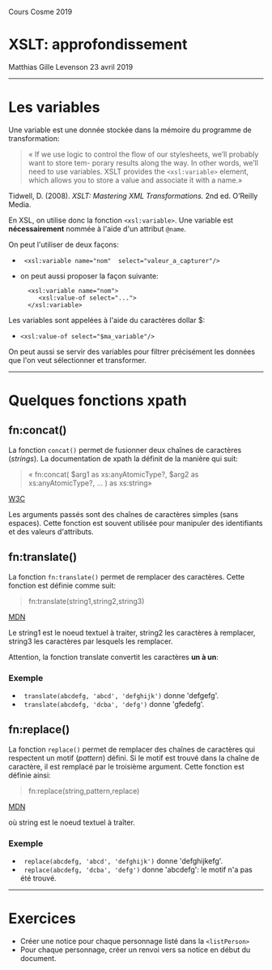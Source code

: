 ﻿Cours Cosme 2019

# XSLT: approfondissement

Matthias Gille Levenson
23 avril 2019

---

# Les variables

Une variable est une donnée stockée dans la mémoire du programme de transformation: 

>« If we use logic to control the flow of our stylesheets, we’ll probably want to store tem-
porary results along the way. In other words, we’ll need to use variables. XSLT provides
the ``<xsl:variable>`` element, which allows you to store a value and associate it with a
name.»

Tidwell, D. (2008). *XSLT: Mastering XML Transformations.* 2nd ed. O’Reilly Media.


En XSL, on utilise donc la fonction ``<xsl:variable>``. Une variable est  **nécessairement** nommée à l'aide d'un attribut ``@name``. 

On peut l'utiliser de deux façons: 

- `` <xsl:variable name="nom"  select="valeur_a_capturer"/>``

- on peut aussi proposer la façon suivante: 

        
        <xsl:variable name="nom">
           <xsl:value-of select="...">
        </xsl:variable>
        

Les variables sont appelées à l'aide du caractères dollar $:

- ``<xsl:value-of select="$ma_variable"/>``


On peut aussi se servir des variables pour filtrer précisément les données que l'on veut sélectionner et transformer. 

---

# Quelques fonctions xpath

## fn:concat()

La fonction ``concat()`` permet de fusionner deux chaînes de caractères (*strings*). La documentation de xpath la définit de la manière qui suit: 
>« fn:concat( 	$arg1 	 as xs:anyAtomicType?,
$arg2 	 as xs:anyAtomicType?,
... 	) as xs:string»

[W3C](https://www.w3.org/TR/xpath-functions-31/)

Les arguments passés sont des chaînes de caractères simples (sans espaces). Cette fonction est souvent utilisée pour manipuler des identifiants et des valeurs d'attributs.

## fn:translate()
La fonction ``fn:translate()`` permet de remplacer des caractères. Cette fonction est définie comme suit:

>fn:translate(string1,string2,string3)

[MDN](https://www.w3schools.com/xml/xsl_functions.asp)

Le string1 est le noeud textuel à traiter, string2 les caractères à remplacer, string3 les caractères par lesquels les remplacer.

Attention, la fonction translate convertit les caractères **un à un**:


### Exemple

- ``` translate(abcdefg, 'abcd', 'defghijk')``` donne 'defgefg'.
- ``` translate(abcdefg, 'dcba', 'defg')``` donne 'gfedefg'.

## fn:replace()
La fonction ``replace()`` permet de remplacer des chaînes de caractères qui respectent un motif (*pattern*) défini. Si le motif est trouvé dans la chaîne de caractère, il est remplacé par le troisième argument. Cette fonction est définie ainsi: 

> fn:replace(string,pattern,replace)

[MDN](https://www.w3schools.com/xml/xsl_functions.asp)

où string est le noeud textuel à traîter. 
### Exemple


- ``` replace(abcdefg, 'abcd', 'defghijk')``` donne 'defghijkefg'.
- ``` replace(abcdefg, 'dcba', 'defg')``` donne 'abcdefg': le motif n'a pas été trouvé.

---

# Exercices 
- Créer une notice pour chaque personnage listé dans la ``<listPerson>``
- Pour chaque personnage, créer un renvoi vers sa notice en début du document. 


